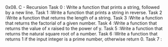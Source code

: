 0x08. C - Recursion
Task 0 : Write a function that prints a string, followed by a new line.
Task 1 :Write a function that prints a string in reverse.
Task 2 :Write a function that returns the length of a string.
Task 3 :Write a function that returns the factorial of a given number.
Task 4 :Write a function that returns the value of x raised to the power of y.
Task 5 :Write a function that returns the natural square root of a number.
Task 6 :Write a function that returns 1 if the input integer is a prime number, otherwise return 0.
Task 7 :
